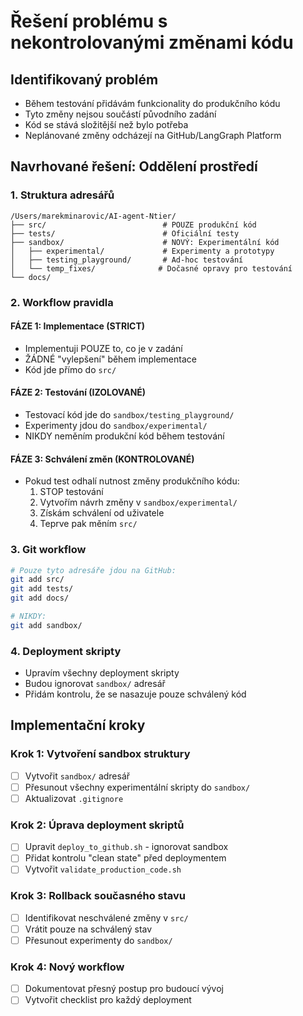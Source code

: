 # Řešení problému s nekontrolovanými změnami kódu

## Identifikovaný problém
- Během testování přidávám funkcionality do produkčního kódu
- Tyto změny nejsou součástí původního zadání
- Kód se stává složitější než bylo potřeba
- Neplánované změny odcházejí na GitHub/LangGraph Platform

## Navrhované řešení: Oddělení prostředí

### 1. Struktura adresářů
```
/Users/marekminarovic/AI-agent-Ntier/
├── src/                          # POUZE produkční kód
├── tests/                        # Oficiální testy
├── sandbox/                      # NOVÝ: Experimentální kód
│   ├── experimental/             # Experimenty a prototypy
│   ├── testing_playground/       # Ad-hoc testování
│   └── temp_fixes/              # Dočasné opravy pro testování
└── docs/
```

### 2. Workflow pravidla

#### FÁZE 1: Implementace (STRICT)
- Implementuji POUZE to, co je v zadání
- ŽÁDNÉ "vylepšení" během implementace
- Kód jde přímo do `src/`

#### FÁZE 2: Testování (IZOLOVANÉ)
- Testovací kód jde do `sandbox/testing_playground/`
- Experimenty jdou do `sandbox/experimental/`
- NIKDY neměním produkční kód během testování

#### FÁZE 3: Schválení změn (KONTROLOVANÉ)
- Pokud test odhalí nutnost změny produkčního kódu:
  1. STOP testování
  2. Vytvořím návrh změny v `sandbox/experimental/`
  3. Získám schválení od uživatele
  4. Teprve pak měním `src/`

### 3. Git workflow
```bash
# Pouze tyto adresáře jdou na GitHub:
git add src/
git add tests/
git add docs/

# NIKDY:
git add sandbox/
```

### 4. Deployment skripty
- Upravím všechny deployment skripty
- Budou ignorovat `sandbox/` adresář
- Přidám kontrolu, že se nasazuje pouze schválený kód

## Implementační kroky

### Krok 1: Vytvoření sandbox struktury
- [ ] Vytvořit `sandbox/` adresář
- [ ] Přesunout všechny experimentální skripty do `sandbox/`
- [ ] Aktualizovat `.gitignore`

### Krok 2: Úprava deployment skriptů
- [ ] Upravit `deploy_to_github.sh` - ignorovat sandbox
- [ ] Přidat kontrolu "clean state" před deploymentem
- [ ] Vytvořit `validate_production_code.sh`

### Krok 3: Rollback současného stavu
- [ ] Identifikovat neschválené změny v `src/`
- [ ] Vrátit pouze na schválený stav
- [ ] Přesunout experimenty do `sandbox/`

### Krok 4: Nový workflow
- [ ] Dokumentovat přesný postup pro budoucí vývoj
- [ ] Vytvořit checklist pro každý deployment

